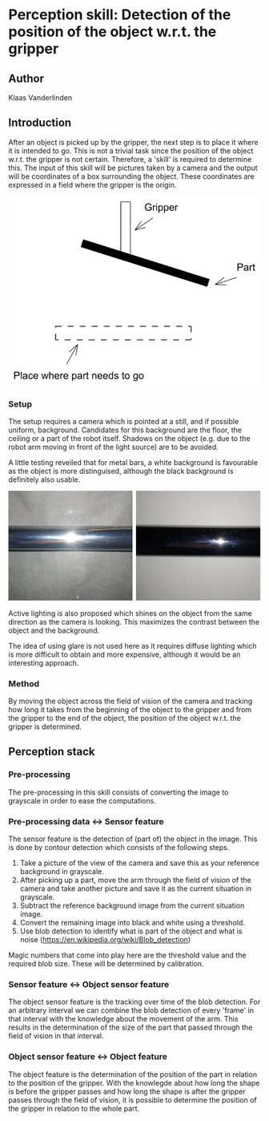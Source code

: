 # Perception skill: Detection of the position of the object w.r.t. the gripper

## Author
Klaas Vanderlinden

## Introduction

After an object is picked up by the gripper, the next step is to place it where it is intended to go. This is not a trivial task since the position of the object w.r.t. the gripper is not certain. Therefore, a 'skill' is required to determine this. The input of this skill will be pictures taken by a camera and the output will be coordinates of a box surrounding the object. These coordinates are expressed in a field where the gripper is the origin.

![Problem](Problem.svg)

### Setup

The setup requires a camera which is pointed at a still, and if possible uniform, background. Candidates for this background are the floor, the ceiling or a part of the robot itself. Shadows on the object (e.g. due to the robot arm moving in front of the light source) are to be avoided.

A little testing reveiled that for metal bars, a white background is favourable as the object is more distinguised, although the black background is definitely also usable.

![Backgrounds](Backgrounds.PNG)

Active lighting is also proposed which shines on the object from the same direction as the camera is looking. This maximizes the contrast between the object and the background. 

The idea of using glare is not used here as it requires diffuse lighting which is more difficult to obtain and more expensive, although it would be an interesting approach.

### Method

By moving the object across the field of vision of the camera and tracking how long it takes from the beginning of the object to the gripper and from the gripper to the end of the object, the position of the object w.r.t. the gripper is determined.

## Perception stack

### Pre-processing

The pre-processing in this skill consists of converting the image to grayscale in order to ease the computations.

### Pre-processing data <-> Sensor feature

The sensor feature is the detection of (part of) the object in the image. This is done by contour detection which consists of the following steps.

1) Take a picture of the view of the camera and save this as your reference background in grayscale.
2) After picking up a part, move the arm through the field of vision of the camera and take another picture and save it as the current situation in grayscale.
3) Subtract the reference background image from the current situation image.
4) Convert the remaining image into black and white using a threshold.
5) Use blob detection to identify what is part of the object and what is noise (https://en.wikipedia.org/wiki/Blob_detection)

Magic numbers that come into play here are the threshold value and the required blob size. These will be determined by calibration.

### Sensor feature <-> Object sensor feature

The object sensor feature is the tracking over time of the blob detection. For an arbitrary interval we can combine the blob detection of every 'frame' in that interval with the knowledge about the movement of the arm. This results in the determination of the size of the part that passed through the field of vision in that interval.

### Object sensor feature <-> Object feature

The object feature is the determination of the position of the part in relation to the position of the gripper. With the knowlegde about how long the shape is before the gripper passes and how long the shape is after the gripper passes through the field of vision, it is possible to determine the position of the gripper in relation to the whole part.






